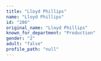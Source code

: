 ```yaml
---
title: "Lloyd Phillips"
name: "Lloyd Phillips"
id: "286"
original_name: "Lloyd Phillips"
known_for_department: "Production"
gender: "2"
adult: "false"
profile_path: "null"
---
```

